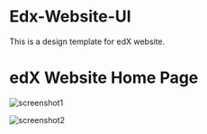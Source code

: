 # Edx-Website-UI
This is a design template for edX website.

# edX Website Home Page
![screenshot1](https://user-images.githubusercontent.com/21124445/41076812-03b51e12-6a31-11e8-97f1-1153d89247a1.png)

![screenshot2](https://user-images.githubusercontent.com/21124445/41076813-03e48f1c-6a31-11e8-8c36-8371b330b88f.png)

